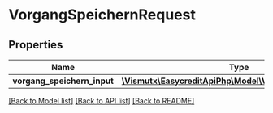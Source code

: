 # VorgangSpeichernRequest

## Properties
Name | Type | Description | Notes
------------ | ------------- | ------------- | -------------
**vorgang_speichern_input** | [**\Vismutx\EasycreditApiPhp\Model\VorgangSpeichernInput**](VorgangSpeichernInput.md) |  | [optional] 

[[Back to Model list]](../README.md#documentation-for-models) [[Back to API list]](../README.md#documentation-for-api-endpoints) [[Back to README]](../README.md)


